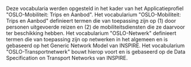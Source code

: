 Deze vocabularia werden opgesteld in het kader van het Applicatieprofiel "OSLO-Mobiliteit: Trips en Aanbod". 
Het vocabularium "OSLO-Mobiliteit: Trips en Aanbod" definieert termen die van toepassing zijn op (1) door personen 
uitgevoerde reizen en (2) de mobiliteitsdiensten die ze daarvoor ter beschikking hebben. Het vocabularium "OSLO-Netwerk" 
definieert termen die van toepassing zijn op netwerken in het algemeen en is gebaseerd op het Generic Network Model van 
INSPIRE. Het vocabularium "OSLO-Transportnetwerk" bouwt hierop voort en is gebaseerd op de Data Specification on Transport 
Networks van INSPIRE.
